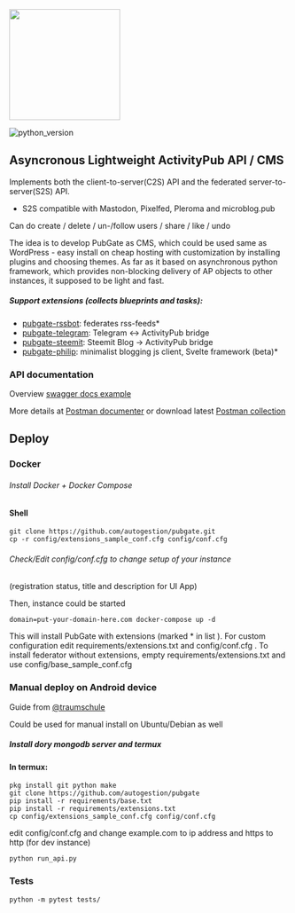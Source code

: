 <img src="https://user-images.githubusercontent.com/1098257/83571569-eb642700-a51f-11ea-8fca-c2b61798a4ce.png" width="200" height="200">

![python_version](https://img.shields.io/badge/python-3.7-blue.svg)
## Asyncronous Lightweight ActivityPub API / CMS
Implements both the client-to-server(C2S) API and the federated server-to-server(S2S) API.
 - S2S compatible with Mastodon, Pixelfed, Pleroma and microblog.pub

Can do create / delete / un-/follow users / share / like / undo

The idea is to develop PubGate as CMS, which could be used same as WordPress -
easy install on cheap hosting with customization by installing plugins and choosing themes.
As far as it based on asynchronous python framework,
which provides non-blocking delivery of AP objects to other instances, it supposed to be light and fast.

##### Support extensions (collects blueprints and tasks):

 - [pubgate-rssbot](https://github.com/autogestion/pubgate-rssbot):  federates rss-feeds*
 - [pubgate-telegram](https://github.com/autogestion/pubgate-telegram):  Telegram <-> ActivityPub bridge
 - [pubgate-steemit](https://github.com/autogestion/pubgate-steemit):  Steemit Blog -> ActivityPub bridge
 - [pubgate-philip](https://github.com/autogestion/pubgate-philip):  minimalist blogging js client, Svelte framework (beta)*

### API documentation
Overview [swagger docs example](http://pubgate.autogestion.org/swagger)

More details at [Postman documenter](https://documenter.getpostman.com/view/4625755/RzZCFdXv) or download latest [Postman collection](https://github.com/autogestion/pubgate/blob/master/pubgate.postman_collection.json)

## Deploy
### Docker
###### Install Docker + Docker Compose
#### Shell
```
git clone https://github.com/autogestion/pubgate.git
cp -r config/extensions_sample_conf.cfg config/conf.cfg
```
###### Check/Edit config/conf.cfg to change setup of your instance
(registration status, title and description for UI App)

Then, instance could be started
```
domain=put-your-domain-here.com docker-compose up -d
```

This will install PubGate with extensions (marked * in list ).
For custom configuration edit requirements/extensions.txt and config/conf.cfg .
To install federator without extensions, empty requirements/extensions.txt and use
config/base_sample_conf.cfg

### Manual deploy on Android device
Guide from [@traumschule](https://github.com/traumschule)

Could be used for manual install on Ubuntu/Debian as well

##### Install dory mongodb server and termux

#### In termux:
```
pkg install git python make
git clone https://github.com/autogestion/pubgate
pip install -r requirements/base.txt
pip install -r requirements/extensions.txt
cp config/extensions_sample_conf.cfg config/conf.cfg
```
edit config/conf.cfg and change example.com to ip address and https to http (for dev instance)
```
python run_api.py
```

### Tests

```
python -m pytest tests/
```